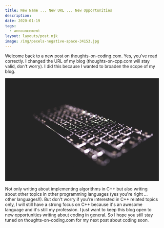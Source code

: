 ```yaml
---
title: New Name ... New URL ... New Opportunities
description: 
date: 2020-01-19
tags:
  - announcement
layout: layouts/post.njk
image: /img/pexels-negative-space-34153.jpg
---
```


Welcome back to a new post on thoughts-on-coding.com. Yes, you've read correctly. I changed the URL of my blog (thoughts-on-cpp.com will stay valid, don't worry). I did this because I wanted to broaden the scope of my blog. 

![Hero Image: Keyboard, Photo by Negative Space on Pexels.com](/img/pexels-negative-space-34153.jpg)

Not only writing about implementing algorithms in C++ but also writing about other topics in other programming languages (yes you're right ... other languages!!). But don't worry if you're interested in C++ related topics only, I will still have a strong focus on C++ because it's an awesome language and it's still my profession. I just want to keep this blog open to new opportunities writing about coding in general. So I hope you still stay tuned on thoughts-on-coding.com for my next post about coding soon.